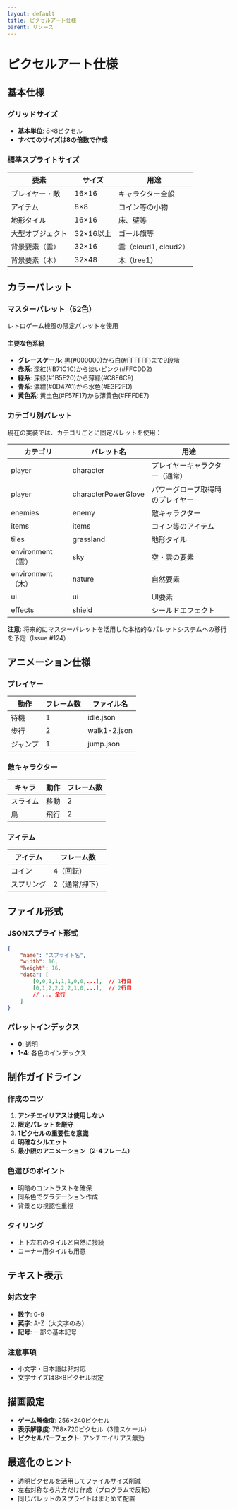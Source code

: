 ```yaml
---
layout: default
title: ピクセルアート仕様
parent: リソース
---
```


# ピクセルアート仕様

## 基本仕様

### グリッドサイズ
- **基本単位**: 8×8ピクセル
- **すべてのサイズは8の倍数で作成**

### 標準スプライトサイズ

| 要素 | サイズ | 用途 |
|------|--------|------|
| プレイヤー・敵 | 16×16 | キャラクター全般 |
| アイテム | 8×8 | コイン等の小物 |
| 地形タイル | 16×16 | 床、壁等 |
| 大型オブジェクト | 32×16以上 | ゴール旗等 |
| 背景要素（雲） | 32×16 | 雲（cloud1, cloud2） |
| 背景要素（木） | 32×48 | 木（tree1） |

## カラーパレット

### マスターパレット（52色）
レトロゲーム機風の限定パレットを使用

#### 主要な色系統
- **グレースケール**: 黒(#000000)から白(#FFFFFF)まで9段階
- **赤系**: 深紅(#B71C1C)から淡いピンク(#FFCDD2)
- **緑系**: 深緑(#1B5E20)から薄緑(#C8E6C9)
- **青系**: 濃紺(#0D47A1)から水色(#E3F2FD)
- **黄色系**: 黄土色(#F57F17)から薄黄色(#FFFDE7)

### カテゴリ別パレット

現在の実装では、カテゴリごとに固定パレットを使用：

| カテゴリ | パレット名 | 用途 |
|----------|-----------|------|
| player | character | プレイヤーキャラクター（通常） |
| player | characterPowerGlove | パワーグローブ取得時のプレイヤー |
| enemies | enemy | 敵キャラクター |
| items | items | コイン等のアイテム |
| tiles | grassland | 地形タイル |
| environment（雲） | sky | 空・雲の要素 |
| environment（木） | nature | 自然要素 |
| ui | ui | UI要素 |
| effects | shield | シールドエフェクト |

**注意**: 将来的にマスターパレットを活用した本格的なパレットシステムへの移行を予定（Issue #124）

## アニメーション仕様

### プレイヤー

| 動作 | フレーム数 | ファイル名 |
|------|-----------|-----------|
| 待機 | 1 | idle.json |
| 歩行 | 2 | walk1-2.json |
| ジャンプ | 1 | jump.json |

### 敵キャラクター

| キャラ | 動作 | フレーム数 |
|--------|------|-----------|
| スライム | 移動 | 2 |
| 鳥 | 飛行 | 2 |

### アイテム

| アイテム | フレーム数 |
|---------|-----------|
| コイン | 4（回転） |
| スプリング | 2（通常/押下） |

## ファイル形式

### JSONスプライト形式
```json
{
    "name": "スプライト名",
    "width": 16,
    "height": 16,
    "data": [
        [0,0,1,1,1,1,0,0,...],  // 1行目
        [0,1,2,2,2,2,1,0,...],  // 2行目
        // ... 全行
    ]
}
```

### パレットインデックス
- **0**: 透明
- **1-4**: 各色のインデックス

## 制作ガイドライン

### 作成のコツ
1. **アンチエイリアスは使用しない**
2. **限定パレットを厳守**
3. **1ピクセルの重要性を意識**
4. **明確なシルエット**
5. **最小限のアニメーション（2-4フレーム）**

### 色選びのポイント
- 明暗のコントラストを確保
- 同系色でグラデーション作成
- 背景との視認性重視

### タイリング
- 上下左右のタイルと自然に接続
- コーナー用タイルも用意

## テキスト表示

### 対応文字
- **数字**: 0-9
- **英字**: A-Z（大文字のみ）
- **記号**: 一部の基本記号

### 注意事項
- 小文字・日本語は非対応
- 文字サイズは8×8ピクセル固定

## 描画設定
- **ゲーム解像度**: 256×240ピクセル
- **表示解像度**: 768×720ピクセル（3倍スケール）
- **ピクセルパーフェクト**: アンチエイリアス無効

## 最適化のヒント
- 透明ピクセルを活用してファイルサイズ削減
- 左右対称なら片方だけ作成（プログラムで反転）
- 同じパレットのスプライトはまとめて配置